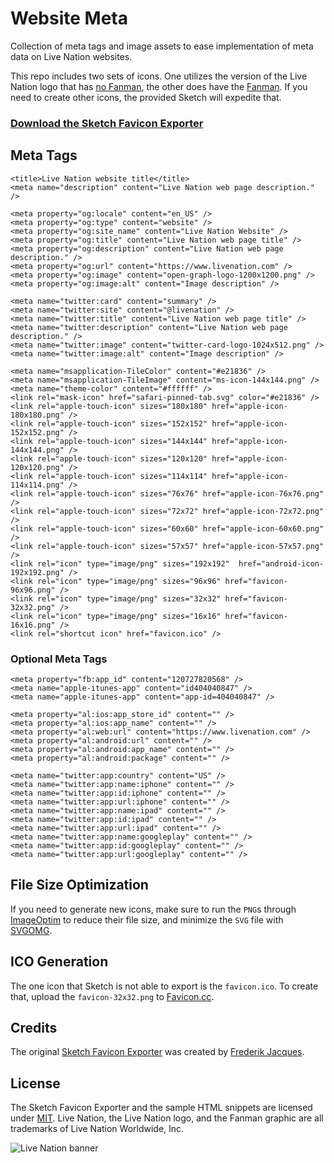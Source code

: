 # Website Meta
Collection of meta tags and image assets to ease implementation of meta data on Live Nation websites. 

This repo includes two sets of icons. One utilizes the version of the Live Nation logo that has [no Fanman](/no-fanman/), the other does have the [Fanman](/fanman/). If you need to create other icons, the provided Sketch will expedite that.

### [Download the Sketch Favicon Exporter](https://github.com/TeamSidewinder/website-meta/raw/master/favicon-exporter.sketch)


## Meta Tags
```
<title>Live Nation website title</title>
<meta name="description" content="Live Nation web page description." />

<meta property="og:locale" content="en_US" />
<meta property="og:type" content="website" />
<meta property="og:site_name" content="Live Nation Website" />
<meta property="og:title" content="Live Nation web page title" />
<meta property="og:description" content="Live Nation web page description." />
<meta property="og:url" content="https://www.livenation.com" />
<meta property="og:image" content="open-graph-logo-1200x1200.png" />
<meta property="og:image:alt" content="Image description" />

<meta name="twitter:card" content="summary" />
<meta name="twitter:site" content="@livenation" />
<meta name="twitter:title" content="Live Nation web page title" />
<meta name="twitter:description" content="Live Nation web page description." />
<meta name="twitter:image" content="twitter-card-logo-1024x512.png" />
<meta name="twitter:image:alt" content="Image description" />

<meta name="msapplication-TileColor" content="#e21836" />
<meta name="msapplication-TileImage" content="ms-icon-144x144.png" />
<meta name="theme-color" content="#ffffff" />
<link rel="mask-icon" href="safari-pinned-tab.svg" color="#e21836" />
<link rel="apple-touch-icon" sizes="180x180" href="apple-icon-180x180.png" />
<link rel="apple-touch-icon" sizes="152x152" href="apple-icon-152x152.png" />
<link rel="apple-touch-icon" sizes="144x144" href="apple-icon-144x144.png" />
<link rel="apple-touch-icon" sizes="120x120" href="apple-icon-120x120.png" />
<link rel="apple-touch-icon" sizes="114x114" href="apple-icon-114x114.png" />
<link rel="apple-touch-icon" sizes="76x76" href="apple-icon-76x76.png" />
<link rel="apple-touch-icon" sizes="72x72" href="apple-icon-72x72.png" />
<link rel="apple-touch-icon" sizes="60x60" href="apple-icon-60x60.png" />
<link rel="apple-touch-icon" sizes="57x57" href="apple-icon-57x57.png" />
<link rel="icon" type="image/png" sizes="192x192"  href="android-icon-192x192.png" />
<link rel="icon" type="image/png" sizes="96x96" href="favicon-96x96.png" />
<link rel="icon" type="image/png" sizes="32x32" href="favicon-32x32.png" />
<link rel="icon" type="image/png" sizes="16x16" href="favicon-16x16.png" />
<link rel="shortcut icon" href="favicon.ico" />	
```

### Optional Meta Tags
```
<meta property="fb:app_id" content="120727820568" />
<meta name="apple-itunes-app" content="id404040847" />
<meta name="apple-itunes-app" content="app-id=404040847" />

<meta property="al:ios:app_store_id" content="" />
<meta property="al:ios:app_name" content="" />
<meta property="al:web:url" content="https://www.livenation.com" />
<meta property="al:android:url" content="" />
<meta property="al:android:app_name" content="" />
<meta property="al:android:package" content="" />

<meta name="twitter:app:country" content="US" />
<meta name="twitter:app:name:iphone" content="" />
<meta name="twitter:app:id:iphone" content="" />
<meta name="twitter:app:url:iphone" content="" />
<meta name="twitter:app:name:ipad" content="" />
<meta name="twitter:app:id:ipad" content="" />
<meta name="twitter:app:url:ipad" content="" />
<meta name="twitter:app:name:googleplay" content="" />
<meta name="twitter:app:id:googleplay" content="" />
<meta name="twitter:app:url:googleplay" content="" />

```

## File Size Optimization
If you need to generate new icons, make sure to run the `PNG`s through [ImageOptim](https://imageoptim.com) to reduce their file size, and minimize the `SVG` file with [SVGOMG](https://jakearchibald.github.io/svgomg/).

## ICO Generation
The one icon that Sketch is not able to export is the `favicon.ico`. To create that, upload the `favicon-32x32.png` to [Favicon.cc](https://www.favicon.cc).

## Credits
The original [Sketch Favicon Exporter](https://github.com/frederik-jacques/sketch-favicon-exporter-template) was created by [Frederik Jacques](https://twitter.com/thenerd_be/).

## License
The Sketch Favicon Exporter and the sample HTML snippets are licensed under [MIT](https://github.com/TeamSidewinder/licenses/blob/master/LICENSE-icons-images.txt). Live Nation, the Live Nation logo, and the Fanman graphic are all trademarks of Live Nation Worldwide, Inc.

![Live Nation banner](https://user-images.githubusercontent.com/882331/53369931-38ab1f00-3901-11e9-95f7-3ba05a225edd.png)